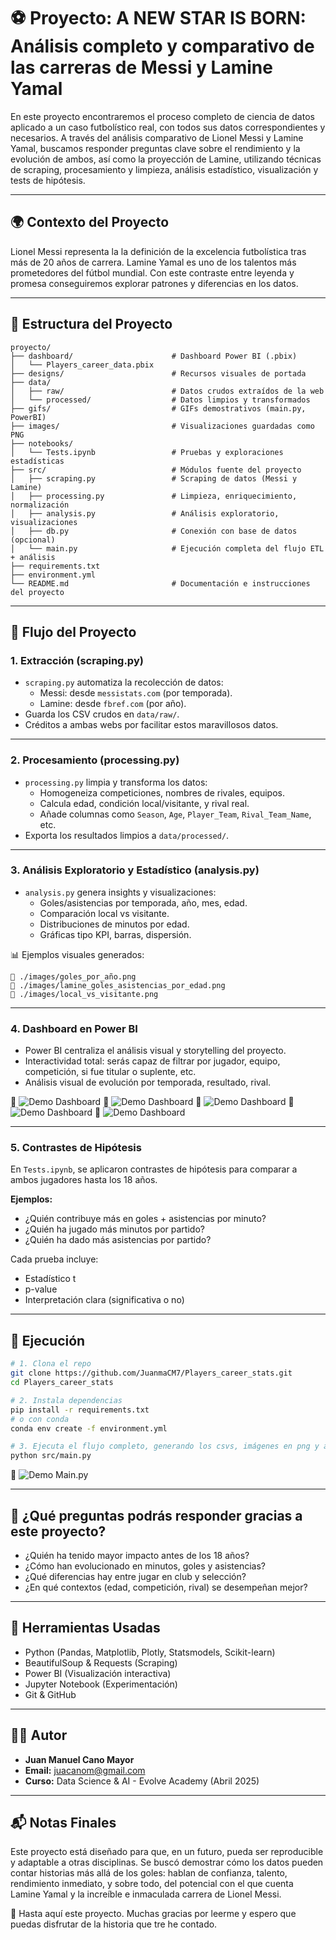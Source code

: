 # ⚽ Proyecto: A NEW STAR IS BORN: Análisis completo y comparativo de las carreras de Messi y Lamine Yamal

En este proyecto encontraremos el proceso completo de ciencia de datos aplicado a un caso futbolístico real, con todos sus datos correspondientes y necesarios. A través del análisis comparativo de Lionel Messi y Lamine Yamal, buscamos responder preguntas clave sobre el rendimiento y la evolución de ambos, así como la proyección de Lamine, utilizando técnicas de scraping, procesamiento y limpieza, análisis estadístico, visualización y tests de hipótesis.

---

## 🌍 Contexto del Proyecto

Lionel Messi representa la la definición de la excelencia futbolística tras más de 20 años de carrera. Lamine Yamal es uno de los talentos más prometedores del fútbol mundial. Con este contraste entre leyenda y promesa conseguiremos explorar patrones y diferencias en los datos.

---

## 📁 Estructura del Proyecto

```
proyecto/
├── dashboard/                      # Dashboard Power BI (.pbix)
│   └── Players_career_data.pbix
├── designs/                        # Recursos visuales de portada
├── data/
│   ├── raw/                        # Datos crudos extraídos de la web
│   └── processed/                  # Datos limpios y transformados
├── gifs/                           # GIFs demostrativos (main.py, PowerBI)
├── images/                         # Visualizaciones guardadas como PNG
├── notebooks/
│   └── Tests.ipynb                 # Pruebas y exploraciones estadísticas
├── src/                            # Módulos fuente del proyecto
│   ├── scraping.py                 # Scraping de datos (Messi y Lamine)
│   ├── processing.py               # Limpieza, enriquecimiento, normalización
│   ├── analysis.py                 # Análisis exploratorio, visualizaciones
│   ├── db.py                       # Conexión con base de datos (opcional)
│   └── main.py                     # Ejecución completa del flujo ETL + análisis
├── requirements.txt
├── environment.yml
└── README.md                       # Documentación e instrucciones del proyecto
```

---

## 🔁 Flujo del Proyecto

### 1. Extracción (scraping.py)

- `scraping.py` automatiza la recolección de datos:
  - Messi: desde `messistats.com` (por temporada).
  - Lamine: desde `fbref.com` (por año).
- Guarda los CSV crudos en `data/raw/`.
- Créditos a ambas webs por facilitar estos maravillosos datos.

---

### 2. Procesamiento (processing.py)

- `processing.py` limpia y transforma los datos:
  - Homogeneiza competiciones, nombres de rivales, equipos.
  - Calcula edad, condición local/visitante, y rival real.
  - Añade columnas como `Season`, `Age`, `Player_Team`, `Rival_Team_Name`, etc.
- Exporta los resultados limpios a `data/processed/`.

---

### 3. Análisis Exploratorio y Estadístico (analysis.py)

- `analysis.py` genera insights y visualizaciones:
  - Goles/asistencias por temporada, año, mes, edad.
  - Comparación local vs visitante.
  - Distribuciones de minutos por edad.
  - Gráficas tipo KPI, barras, dispersión.

📊 Ejemplos visuales generados:
```
📌 ./images/goles_por_año.png
📌 ./images/lamine_goles_asistencias_por_edad.png
📌 ./images/local_vs_visitante.png
```

---

### 4. Dashboard en Power BI

- Power BI centraliza el análisis visual y storytelling del proyecto.
- Interactividad total: serás capaz de filtrar por jugador, equipo, competición, si fue titular o suplente, etc.
- Análisis visual de evolución por temporada, resultado, rival.

🎥 ![Demo Dashboard](gifs/Home_page_table.gif)
🎥 ![Demo Dashboard](gifs/Messi.gif)
🎥 ![Demo Dashboard](gifs/Lamine.gif)
🎥 ![Demo Dashboard](gifs/Versus.gif)
🎥 ![Demo Dashboard](gifs/Conclusions.gif)

---

### 5. Contrastes de Hipótesis

En `Tests.ipynb`, se aplicaron contrastes de hipótesis para comparar a ambos jugadores hasta los 18 años.

**Ejemplos:**
- ¿Quién contribuye más en goles + asistencias por minuto?
- ¿Quién ha jugado más minutos por partido?
- ¿Quién ha dado más asistencias por partido?

Cada prueba incluye:
- Estadístico t
- p-value
- Interpretación clara (significativa o no)

---

## 🚀 Ejecución

```bash
# 1. Clona el repo
git clone https://github.com/JuanmaCM7/Players_career_stats.git
cd Players_career_stats

# 2. Instala dependencias
pip install -r requirements.txt
# o con conda
conda env create -f environment.yml

# 3. Ejecuta el flujo completo, generando los csvs, imágenes en png y abriendo PowerBI
python src/main.py
```

🎥 ![Demo Main.py](gifs/exec_mainpy.gif)

---

## 🧠 ¿Qué preguntas podrás responder gracias a este proyecto?

- ¿Quién ha tenido mayor impacto antes de los 18 años?
- ¿Cómo han evolucionado en minutos, goles y asistencias?
- ¿Qué diferencias hay entre jugar en club y selección?
- ¿En qué contextos (edad, competición, rival) se desempeñan mejor?

---

## 🧩 Herramientas Usadas

- Python (Pandas, Matplotlib, Plotly, Statsmodels, Scikit-learn)
- BeautifulSoup & Requests (Scraping)
- Power BI (Visualización interactiva)
- Jupyter Notebook (Experimentación)
- Git & GitHub

---

## 👨‍💻 Autor

- **Juan Manuel Cano Mayor**
- **Email:** juacanom@gmail.com
- **Curso:** Data Science & AI - Evolve Academy (Abril 2025)

---

## 📬 Notas Finales

Este proyecto está diseñado para que, en un futuro, pueda ser reproducible y adaptable a otras disciplinas. Se buscó demostrar cómo los datos pueden contar historias más allá de los goles: hablan de confianza, talento, rendimiento inmediato, y sobre todo, del potencial con el que cuenta Lamine Yamal y la increíble e inmaculada carrera de Lionel Messi.

🥳 Hasta aquí este proyecto. Muchas gracias por leerme y espero que puedas disfrutar de la historia que tre he contado.





